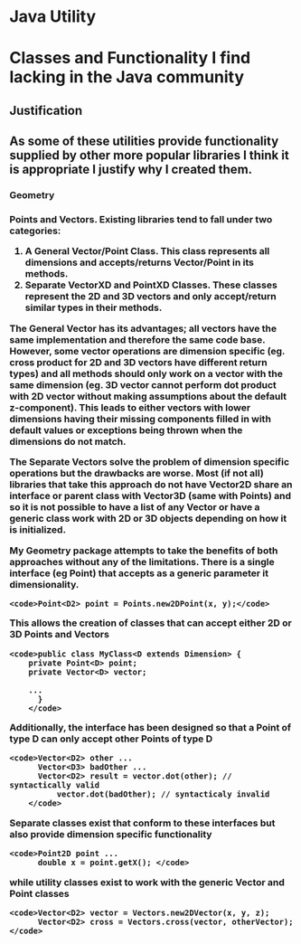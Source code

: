 <h1>Java Utility<h1>
Classes and Functionality I find lacking in the Java community

<h2>Justification<h2>
As some of these utilities provide functionality supplied by other more popular libraries
I think it is appropriate I justify why I created them.

<h3>Geometry<h3>
Points and Vectors. Existing libraries tend to fall under two categories:
<ol>
    <li> A General Vector/Point Class. This class represents all dimensions and accepts/returns Vector/Point in its methods. </li>
    <li> Separate VectorXD and PointXD Classes. These classes represent the 2D and 3D vectors and only accept/return similar types in their methods.</li>
</ol>

The General Vector has its advantages; all vectors have the same implementation and therefore the same code base. However, some vector operations
are dimension specific (eg. cross product for 2D and 3D vectors have different return types) and all methods should only work on a vector with the same dimension (eg. 3D vector cannot perform dot product with 2D vector without making assumptions about the default z-component). This leads to either vectors with lower dimensions having their missing components filled in with default values or exceptions being thrown when the dimensions do not match.

The Separate Vectors solve the problem of dimension specific operations but the drawbacks are worse. Most (if not all) libraries that take this approach do not have Vector2D share an interface or parent class with Vector3D (same with Points) and so it is not possible to have a list of any Vector or have a generic class work with 2D or 3D objects depending on how it is initialized.

My Geometry package attempts to take the benefits of both approaches without any of the limitations. There is a single interface (eg Point) that accepts as a generic parameter it dimensionality.

	<code>Point<D2> point = Points.new2DPoint(x, y);</code>

This allows the creation of classes that can accept either 2D or 3D Points and Vectors

	<code>public class MyClass<D extends Dimension> {
		private Point<D> point;
		private Vector<D> vector;

		...
	      }
        </code>
 
Additionally, the interface has been designed so that a Point of type D can only accept other Points of type D

	<code>Vector<D2> other ...
	      Vector<D3> badOther ...
	      Vector<D2> result = vector.dot(other); // syntactically valid
              vector.dot(badOther); // syntacticaly invalid
        </code>

Separate classes exist that conform to these interfaces but also provide dimension specific functionality
	
	<code>Point2D point ...
	      double x = point.getX(); </code>

while utility classes exist to work with the generic Vector and Point classes

	<code>Vector<D2> vector = Vectors.new2DVector(x, y, z);
	      Vector<D2> cross = Vectors.cross(vector, otherVector); </code>
